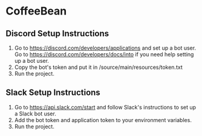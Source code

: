 # CoffeeBean
## Discord Setup Instructions
1. Go to https://discord.com/developers/applications and set up a bot user. Go to https://discord.com/developers/docs/into if you need help setting up a bot user.
2. Copy the bot's token and put it in /source/main/resources/token.txt
3. Run the project.

## Slack Setup Instructions
1. Go to https://api.slack.com/start and follow Slack's instructions to set up a Slack bot user.
2. Add the bot token and application token to your environment variables.
3. Run the project.

